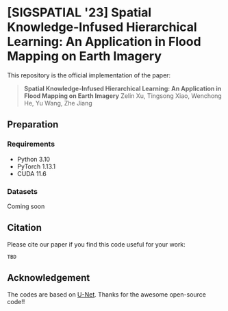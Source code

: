 # [SIGSPATIAL '23] Spatial Knowledge-Infused Hierarchical Learning: An Application in Flood Mapping on Earth Imagery 
This repository is the official implementation of the paper: 
> **Spatial Knowledge-Infused Hierarchical Learning: An Application in Flood Mapping on Earth Imagery**
> Zelin Xu, Tingsong Xiao, Wenchong He, Yu Wang, Zhe Jiang

## Preparation
### Requirements
- Python 3.10
- PyTorch 1.13.1
- CUDA 11.6
### Datasets
Coming soon

## Citation
Please cite our paper if you find this code useful for your work:
```
TBD
```

## Acknowledgement
The codes are based on [U-Net](https://github.com/milesial/Pytorch-UNet). Thanks for the awesome open-source code!!
